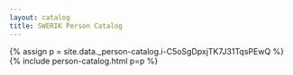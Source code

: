 ```yaml
---
layout: catalog
title: SWERIK Person Catalog
---
```

{% assign p = site.data._person-catalog.i-C5oSgDpxjTK7J31TqsPEwQ %}
{% include person-catalog.html p=p %}


